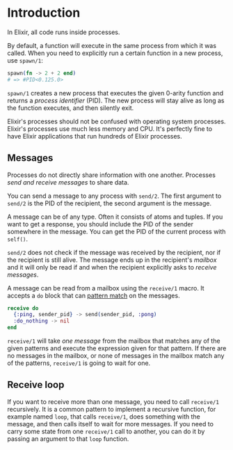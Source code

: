 # Introduction

In Elixir, all code runs inside processes.

By default, a function will execute in the same process from which it was called. When you need to explicitly run a certain function in a new process, use `spawn/1`:

```elixir
spawn(fn -> 2 + 2 end)
# => #PID<0.125.0>
```

`spawn/1` creates a new process that executes the given 0-arity function and returns a _process identifier_ (PID). The new process will stay alive as long as the function executes, and then silently exit.

Elixir's processes should not be confused with operating system processes. Elixir's processes use much less memory and CPU. It's perfectly fine to have Elixir applications that run hundreds of Elixir processes.

## Messages

Processes do not directly share information with one another. Processes _send and receive messages_ to share data.

You can send a message to any process with `send/2`. The first argument to `send/2` is the PID of the recipient, the second argument is the message.

A message can be of any type. Often it consists of atoms and tuples. If you want to get a response, you should include the PID of the sender somewhere in the message. You can get the PID of the current process with `self()`.

`send/2` does not check if the message was received by the recipient, nor if the recipient is still alive. The message ends up in the recipient's _mailbox_ and it will only be read if and when the recipient explicitly asks to _receive messages_.

A message can be read from a mailbox using the `receive/1` macro. It accepts a `do` block that can [pattern match][exercism-pattern-matching] on the messages.

```elixir
receive do
  {:ping, sender_pid} -> send(sender_pid, :pong)
  :do_nothing -> nil
end
```

`receive/1` will take _one message_ from the mailbox that matches any of the given patterns and execute the expression given for that pattern. If there are no messages in the mailbox, or none of messages in the mailbox match any of the patterns, `receive/1` is going to wait for one.

## Receive loop

If you want to receive more than one message, you need to call `receive/1` recursively. It is a common pattern to implement a recursive function, for example named `loop`, that calls `receive/1`, does something with the message, and then calls itself to wait for more messages. If you need to carry some state from one `receive/1` call to another, you can do it by passing an argument to that `loop` function.

[exercism-pattern-matching]: https://exercism.org/tracks/elixir/concepts/pattern-matching
